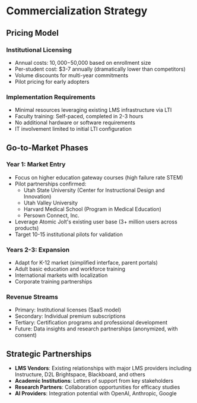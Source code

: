 # Commercialization Strategy

## Pricing Model

### Institutional Licensing

- Annual costs: $10,000-$50,000 based on enrollment size
- Per-student cost: $3-7 annually (dramatically lower than competitors)
- Volume discounts for multi-year commitments
- Pilot pricing for early adopters

### Implementation Requirements

- Minimal resources leveraging existing LMS infrastructure via LTI
- Faculty training: Self-paced, completed in 2-3 hours
- No additional hardware or software requirements
- IT involvement limited to initial LTI configuration

## Go-to-Market Phases

### Year 1: Market Entry

- Focus on higher education gateway courses (high failure rate STEM)
- Pilot partnerships confirmed:
  - Utah State University (Center for Instructional Design and Innovation)
  - Utah Valley University
  - Harvard Medical School (Program in Medical Education)
  - Persown Connect, Inc.
- Leverage Atomic Jolt's existing user base (3+ million users across products)
- Target 10-15 institutional pilots for validation

### Years 2-3: Expansion

- Adapt for K-12 market (simplified interface, parent portals)
- Adult basic education and workforce training
- International markets with localization
- Corporate training partnerships

### Revenue Streams

- Primary: Institutional licenses (SaaS model)
- Secondary: Individual premium subscriptions
- Tertiary: Certification programs and professional development
- Future: Data insights and research partnerships (anonymized, with consent)

## Strategic Partnerships

- **LMS Vendors**: Existing relationships with major LMS providers including Instructure, D2L Brightspace, Blackboard, and others
- **Academic Institutions**: Letters of support from key stakeholders
- **Research Partners**: Collaboration opportunities for efficacy studies
- **AI Providers**: Integration potential with OpenAI, Anthropic, Google
